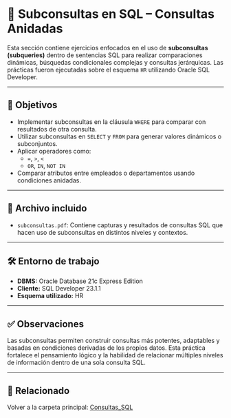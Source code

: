 # 🧠 Subconsultas en SQL – Consultas Anidadas

Esta sección contiene ejercicios enfocados en el uso de **subconsultas (subqueries)** dentro de sentencias SQL para realizar comparaciones dinámicas, búsquedas condicionales complejas y consultas jerárquicas. Las prácticas fueron ejecutadas sobre el esquema `HR` utilizando Oracle SQL Developer.

---

## 🎯 Objetivos

- Implementar subconsultas en la cláusula `WHERE` para comparar con resultados de otra consulta.
- Utilizar subconsultas en `SELECT` y `FROM` para generar valores dinámicos o subconjuntos.
- Aplicar operadores como:
  - `=`, `>`, `<`
  - `OR`, `IN`, `NOT IN`
- Comparar atributos entre empleados o departamentos usando condiciones anidadas.

---

## 📄 Archivo incluido

- `subconsultas.pdf`: Contiene capturas y resultados de consultas SQL que hacen uso de subconsultas en distintos niveles y contextos.

---

## 🛠️ Entorno de trabajo

- **DBMS:** Oracle Database 21c Express Edition  
- **Cliente:** SQL Developer 23.1.1  
- **Esquema utilizado:** HR

---

## ✅ Observaciones

Las subconsultas permiten construir consultas más potentes, adaptables y basadas en condiciones derivadas de los propios datos. Esta práctica fortalece el pensamiento lógico y la habilidad de relacionar múltiples niveles de información dentro de una sola consulta SQL.

---

## 📎 Relacionado

Volver a la carpeta principal: [Consultas_SQL](../)
